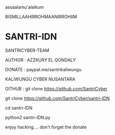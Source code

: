 assaalamu'alaikum

BISMILLAAHIRROHMAANIRROHIIM

# SANTRI-IDN <Indonesian Dark Net>
  
SANTRICYBER-TEAM

AUTHOR : AZZKURY EL QONDALY

DONATE : paypal.me/santrikaliwungu

KALIWUNGU CYBER NUSANTARA

GITHUB : git clone https://github.com/SantriCyber

git clone https://github.com/SantriCyber/santri-IDN

cd santri-IDN

python2 santri-IDN.py

enjoy hacking....
don't forget the donate
